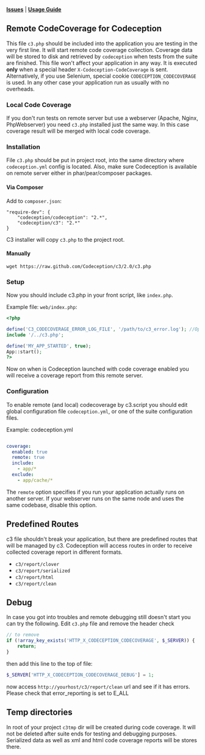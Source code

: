 **[Issues](https://github.com/Codeception/Codeception/issues)** | **[Usage Guide](http://codeception.com/docs/11-Codecoverage)**

## Remote CodeCoverage for Codeception

This file `c3.php` should be included into the application you are testing in the very first line.
It will start remote code coverage collection. Coverage data will be stored to disk and retrieved by `codeception` when tests from the suite are finished.
This file won't affect your application in any way. It is executed **only** when a special header `X-Codeception-CodeCoverage` is sent. Alternatively, if you use Selenium, special cookie `CODECEPTION_CODECOVERAGE` is used. In any other case your application run as usually with no overheads.

### Local Code Coverage

If you don't run tests on remote server but use a webserver (Apache, Nginx, PhpWebserver) you need `c3.php` installed just the same way.
In this case coverage result will be merged with local code coverage.

### Installation

File `c3.php` should be put in project root, into the same directory where `codeception.yml` config is located.
Also, make sure Codeception is available on remote server either in phar/pear/composer packages.

#### Via Composer

Add to `composer.json`:

```
"require-dev": {
    "codeception/codeception": "2.*",
    "codeception/c3": "2.*"
}
```

C3 installer will copy `c3.php` to the project root.

#### Manually

```
wget https://raw.github.com/Codeception/c3/2.0/c3.php
```

### Setup

Now you should include c3.php in your front script, like `index.php`.

Example file: `web/index.php`:

``` php
<?php

define('C3_CODECOVERAGE_ERROR_LOG_FILE', '/path/to/c3_error.log'); //Optional (if not set the default c3 output dir will be used)
include '/../c3.php';

define('MY_APP_STARTED', true);
App::start();
?>
```

Now on when is Codeception launched with code coverage enabled you will receive a coverage report from this remote server.

### Configuration

To enable remote (and local) codecoverage by c3.script you should edit global configuration file `codeception.yml`, or one of the suite configuration files.

Example: codeception.yml

``` yml

coverage:
  enabled: true
  remote: true
  include:
    - app/*
  exclude:
    - app/cache/*
```

The `remote` option specifies if you run your application actually runs on another server. If your webserver runs on the same node and uses the same codebase,
disable this option. 

## Predefined Routes

c3 file shouldn't break your application, but there are predefined routes that will be managed by c3.
Codeception will access routes in order to receive collected coverage report in different formats.

* `c3/report/clover`
* `c3/report/serialized`
* `c3/report/html`
* `c3/report/clean`

## Debug

In case you got into troubles and remote debugging still doesn't start you can try the following. Edit `c3.php` file and remove the header check

``` php
// to remove
if (!array_key_exists('HTTP_X_CODECEPTION_CODECOVERAGE', $_SERVER)) {
    return;
}
```
then add this line to the top of file:

``` php
$_SERVER['HTTP_X_CODECEPTION_CODECOVERAGE_DEBUG'] = 1;
```

now access `http://yourhost/c3/report/clean` url and see if it has errors. Please check that error_reporting is set to E_ALL

## Temp directories

In root of your project `c3tmp` dir will be created during code coverage. 
It will not be deleted after suite ends for testing and debugging purposes.
Serialized data as well as xml and html code coverage reports will be stores there.
